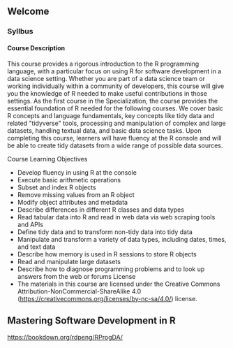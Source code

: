 ## Welcome

### Syllbus
#### Course Description
This course provides a rigorous introduction to the R programming language, with a particular focus on using R for software development in a data science setting. Whether you are part of a data science team or working individually within a community of developers, this course will give you the knowledge of R needed to make useful contributions in those settings. As the first course in the Specialization, the course provides the essential foundation of R needed for the following courses. We cover basic R concepts and language fundamentals, key concepts like tidy data and related "tidyverse" tools, processing and manipulation of complex and large datasets, handling textual data, and basic data science tasks. Upon completing this course, learners will have fluency at the R console and will be able to create tidy datasets from a wide range of possible data sources.

Course Learning Objectives
- Develop fluency in using R at the console
- Execute basic arithmetic operations
- Subset and index R objects
- Remove missing values from an R object
- Modify object attributes and metadata
- Describe differences in different R classes and data types
- Read tabular data into R and read in web data via web scraping tools and APIs
- Define tidy data and to transform non-tidy data into tidy data
- Manipulate and transform a variety of data types, including dates, times, and text data
- Describe how memory is used in R sessions to store R objects
- Read and manipulate large datasets
- Describe how to diagnose programming problems and to look up answers from the web or forums
License
- The materials in this course are licensed under the Creative Commons Attribution-NonCommercial-ShareAlike 4.0 (https://creativecommons.org/licenses/by-nc-sa/4.0/) license.



## Mastering Software Development in R
https://bookdown.org/rdpeng/RProgDA/

